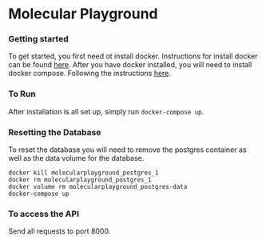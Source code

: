 # Molecular Playground

### Getting started
To get started, you first need ot install docker. Instructions for install docker can be found [here](https://docs.docker.com/engine/installation/). After you have docker installed, you will need to install docker compose. Following the instructions [here](https://docs.docker.com/compose/install/).

### To Run
After installation is all set up, simply run ```docker-compose up```.

### Resetting the Database
To reset the database you will need to remove the postgres container as well as the data volume for the database.
```
docker kill molecularplayground_postgres_1
docker rm molecularplayground_postgres_1
docker volume rm molecularplayground_postgres-data
docker-compose up
```

### To access the API
Send all requests to port 8000.

